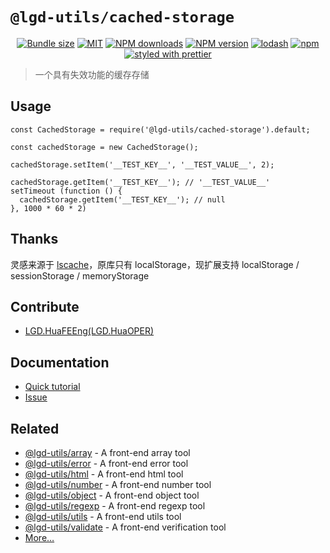 <!--
 * @Author: shiconghua
 * @Alias: LGD.HuaFEEng
 * @Date: 2021-08-30 19:45:52
 * @LastEditTime: 2021-09-22 17:53:23
 * @LastEditors: shiconghua
 * @Description: file content
 * @FilePath: \lgd-utils\packages\cached-storage\README.md
-->
# `@lgd-utils/cached-storage`

<div align="center">

[![Bundle size](https://img.shields.io/bundlephobia/minzip/@lgd-utils/cached-storage.svg)](https://bundlephobia.com/result?p=@lgd-utils/cached-storage)
[![MIT](https://img.shields.io/badge/license-MIT-000000.svg)](https://opensource.org/licenses/MIT/)
[![NPM downloads](https://img.shields.io/npm/dm/@lgd-utils/cached-storage.svg?style=flat)](https://npmjs.org/package/@lgd-utils/cached-storage)
[![NPM version](https://img.shields.io/npm/v/@lgd-utils/cached-storage.svg?style=flat)](https://npmjs.org/package/@lgd-utils/cached-storage)
[![lodash](https://img.shields.io/badge/lodash-4-green.svg)](https://github.com/lodash/lodash)
[![npm](https://img.shields.io/npm/dt/@lgd-utils/cached-storage)](https://www.npmjs.com/package/@lgd-utils/cached-storage)
[![styled with prettier](https://img.shields.io/badge/styled_with-prettier-ff69b4.svg)](https://github.com/prettier/prettier)

</div>

> 一个具有失效功能的缓存存储

## Usage

```
const CachedStorage = require('@lgd-utils/cached-storage').default;

const cachedStorage = new CachedStorage();

cachedStorage.setItem('__TEST_KEY__', '__TEST_VALUE__', 2);

cachedStorage.getItem('__TEST_KEY__'); // '__TEST_VALUE__'
setTimeout (function () {
  cachedStorage.getItem('__TEST_KEY__'); // null
}, 1000 * 60 * 2)
```

## Thanks
灵感来源于 [lscache](http://github.com/pamelafox/lscache)，原库只有 localStorage，现扩展支持 localStorage / sessionStorage / memoryStorage

## Contribute

- [LGD.HuaFEEng(LGD.HuaOPER)][blog]

## Documentation

- [Quick tutorial](https://github.com/LGDHuaOPER/lgd-utils/tree/main/packages/cached-storage#readme)
- [Issue](https://github.com/LGDHuaOPER/lgd-utils/issues)

## Related

- [@lgd-utils/array](https://github.com/LGDHuaOPER/lgd-utils/tree/main/packages/array) - A front-end array tool
- [@lgd-utils/error](https://github.com/LGDHuaOPER/lgd-utils/tree/main/packages/error) - A front-end error tool
- [@lgd-utils/html](https://github.com/LGDHuaOPER/lgd-utils/tree/main/packages/html) - A front-end html tool
- [@lgd-utils/number](https://github.com/LGDHuaOPER/lgd-utils/tree/main/packages/number) - A front-end number tool
- [@lgd-utils/object](https://github.com/LGDHuaOPER/lgd-utils/tree/main/packages/object) - A front-end object tool
- [@lgd-utils/regexp](https://github.com/LGDHuaOPER/lgd-utils/tree/main/packages/regexp) - A front-end regexp tool
- [@lgd-utils/utils](https://github.com/LGDHuaOPER/lgd-utils/tree/main/packages/utils) - A front-end utils tool
- [@lgd-utils/validate](https://github.com/LGDHuaOPER/lgd-utils/tree/main/packages/validate) - A front-end verification tool
- [More…](https://github.com/LGDHuaOPER/lgd-utils)

[blog]: https://lgdhuaoper.github.io/ '敬昭的博客'
